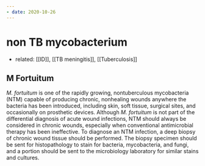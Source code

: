 ```yaml
---
- date: 2020-10-26
---
```


# non TB mycobacterium

- related: [[ID]], [[TB meningitis]], [[Tuberculosis]]

## M Fortuitum

<!-- M fortuitum is, when to suspect, dx -->

_M. fortuitum_ is one of the rapidly growing, nontuberculous mycobacteria (NTM) capable of producing chronic, nonhealing wounds anywhere the bacteria has been introduced, including skin, soft tissue, surgical sites, and occasionally on prosthetic devices. Although _M. fortuitum_ is not part of the differential diagnosis of acute wound infections, NTM should always be considered in chronic wounds, especially when conventional antimicrobial therapy has been ineffective. To diagnose an NTM infection, a deep biopsy of chronic wound tissue should be performed. The biopsy specimen should be sent for histopathology to stain for bacteria, mycobacteria, and fungi, and a portion should be sent to the microbiology laboratory for similar stains and cultures.
